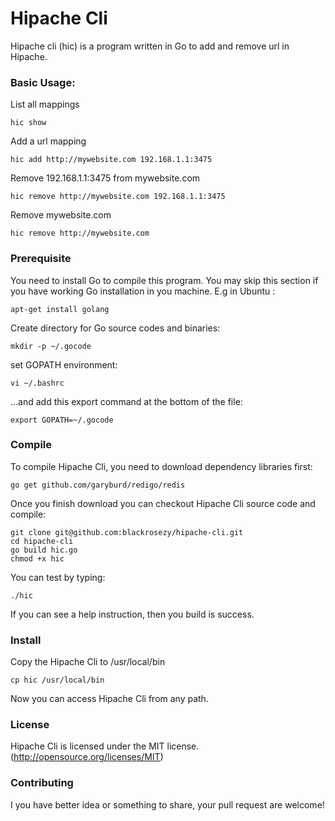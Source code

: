 Hipache Cli
===========

Hipache cli (hic) is a program written in Go to add and remove url in Hipache.


### Basic Usage:
List all mappings
```
hic show
```

Add a url mapping
```
hic add http://mywebsite.com 192.168.1.1:3475
```

Remove 192.168.1.1:3475 from mywebsite.com
```
hic remove http://mywebsite.com 192.168.1.1:3475
```

Remove mywebsite.com
```
hic remove http://mywebsite.com
```


### Prerequisite

You need to install Go to compile this program. You may skip this section if you have working Go installation in you machine. E.g in Ubuntu :
```
apt-get install golang
```
Create directory for Go source codes and binaries:
```
mkdir -p ~/.gocode
```
set GOPATH environment:
```
vi ~/.bashrc
```
...and add this export command at the bottom of the file:
```
export GOPATH=~/.gocode
```


### Compile

To compile Hipache Cli, you need to download dependency libraries first:
```
go get github.com/garyburd/redigo/redis
```
Once you finish download you can checkout Hipache Cli source code and compile:
```
git clone git@github.com:blackrosezy/hipache-cli.git
cd hipache-cli
go build hic.go
chmod +x hic
```

You can test by typing:
```
./hic
```
If you can see a help instruction, then you build is success.


### Install

Copy the Hipache Cli to /usr/local/bin
```
cp hic /usr/local/bin
```
Now you can access Hipache Cli from any path.


### License

Hipache Cli is licensed under the MIT license. (http://opensource.org/licenses/MIT)


### Contributing

I you have better idea or something to share, your pull request are welcome!
